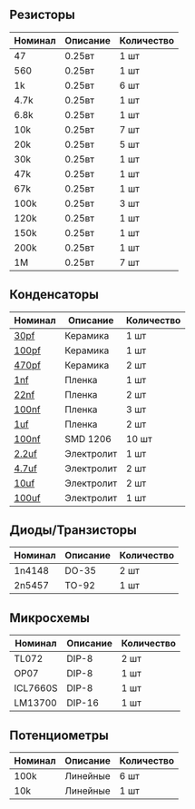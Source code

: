 ## Резисторы

| Номинал | Описание | Количество |
| ------ | ----------- | ----------- |
| 47 | 0.25вт | 1 шт |
| 560 | 0.25вт | 1 шт |
| 1k | 0.25вт | 6 шт |
| 4.7k | 0.25вт | 1 шт |
| 6.8k | 0.25вт | 1 шт |
| 10k | 0.25вт | 7 шт |
| 20k | 0.25вт | 5 шт |
| 30k | 0.25вт | 1 шт |
| 47k | 0.25вт | 1 шт |
| 67k | 0.25вт | 1 шт |
| 100k | 0.25вт | 3 шт |
| 120k | 0.25вт | 1 шт |
| 150k | 0.25вт | 1 шт |
| 200k | 0.25вт | 1 шт |
| 1M | 0.25вт | 7 шт |

## Конденсаторы

| Номинал | Описание | Количество |
| ------ | ----------- | ----------- |
| [30pf](https://www.chipdip.ru/product0/9000313107) | Керамика | 1 шт |
| [100pf](https://www.chipdip.ru/product0/9000313108) | Керамика | 1 шт |
| [470pf](https://www.chipdip.ru/product0/9000441569) | Керамика | 2 шт |
| [1nf](https://www.chipdip.ru/product/b32529c1102j000) | Пленка | 1 шт |
| [22nf](https://www.chipdip.ru/product/b32529c1223j000) | Пленка | 2 шт |
| [100nf](https://www.chipdip.ru/product/b32529c0104k000) | Пленка | 3 шт |
| [1uf](https://www.chipdip.ru/product/b32529c0105k000) | Пленка | 2 шт |
| [100nf](https://www.chipdip.ru/product0/9000697437) | SMD 1206 | 10 шт |
| [2.2uf](https://www.chipdip.ru/product/b43828a1225m007) | Электролит | 1 шт |
| [4.7uf](https://www.chipdip.ru/product0/9000274008) | Электролит | 2 шт |
| [10uf](https://www.chipdip.ru/product0/9000565842) | Электролит | 2 шт |
| [100uf](https://www.chipdip.ru/product0/9000565756) | Электролит | 1 шт |

## Диоды/Транзисторы

| Номинал | Описание | Количество |
| ------ | ----------- | ----------- |
| 1n4148 | DO-35 | 2 шт |
| 2n5457 | TO-92 | 1 шт |

## Микросхемы

| Номинал | Описание | Количество |
| ------ | ----------- | ----------- |
| TL072 | DIP-8 | 2 шт |
| OP07 | DIP-8 | 1 шт |
| ICL7660S | DIP-8 | 1 шт |
| LM13700 | DIP-16 | 1 шт |

## Потенциометры

| Номинал | Описание | Количество |
| ------ | ----------- | ----------- |
| 100k | Линейные | 6 шт |
| 10k | Линейные | 1 шт |
